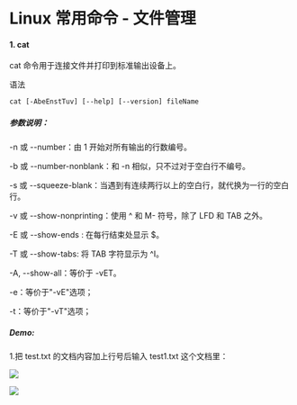 # Linux 常用命令 - 文件管理


#### 1. cat
cat 命令用于连接文件并打印到标准输出设备上。

语法
```
cat [-AbeEnstTuv] [--help] [--version] fileName
```

##### 参数说明：

-n 或 --number：由 1 开始对所有输出的行数编号。

-b 或 --number-nonblank：和 -n 相似，只不过对于空白行不编号。

-s 或 --squeeze-blank：当遇到有连续两行以上的空白行，就代换为一行的空白行。

-v 或 --show-nonprinting：使用 ^ 和 M- 符号，除了 LFD 和 TAB 之外。

-E 或 --show-ends : 在每行结束处显示 $。

-T 或 --show-tabs: 将 TAB 字符显示为 ^I。

-A, --show-all：等价于 -vET。

-e：等价于"-vE"选项；

-t：等价于"-vT"选项；

##### Demo:
1.把 test.txt 的文档内容加上行号后输入 test1.txt 这个文档里：

![](2020-03-12-00-22-31.png)

![](2020-03-12-00-23-28.png)





